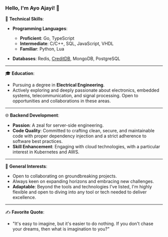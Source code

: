 ### Hello, I'm Ayo Ajayi! 👋

🔧 **Technical Skills**: 

- **Programming Languages**: 
  - **Proficient**: Go, TypeScript
  - **Intermediate**: C/C++, SQL, JavaScript, VHDL
  - **Familiar**: Python, Lua

- **Databases**: Redis, [CreditDB](https://github.com/creditdb), MongoDB, PostgreSQL

---

🎓 **Education**: 

- Pursuing a degree in **Electrical Engineering**.
- Actively exploring and deeply passionate about electronics, embedded systems, telecommunication, and signal processing. Open to opportunities and collaborations in these areas.

---

🌐 **Backend Development**: 

- **Passion**: A zeal for server-side engineering.
- **Code Quality**: Committed to crafting clean, secure, and maintainable code with proper dependency injection and a strict adherence to software best practices.
- **Skill Enhancement**: Engaging with cloud technologies, with a particular interest in Kubernetes and AWS.

---

🚀 **General Interests**:

- Open to collaborating on groundbreaking projects.
- Always keen on expanding horizons and embracing new challenges.
- **Adaptable**: Beyond the tools and technologies I've listed, I'm highly flexible and open to diving into any tool or tech needed to deliver excellence.

---

✍️ **Favorite Quote**:

- "It's easy to imagine, but it's easier to do nothing. If you don't chase your dreams, then what is imagination to you?"
